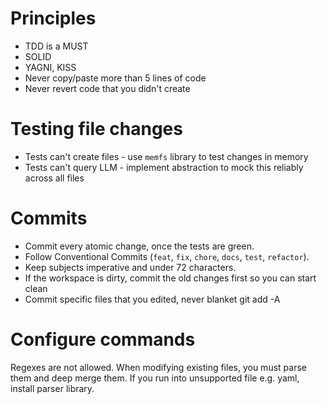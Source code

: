 # Principles

- TDD is a MUST
- SOLID
- YAGNI, KISS
- Never copy/paste more than 5 lines of code
- Never revert code that you didn't create

# Testing file changes

- Tests can't create files - use `memfs` library to test changes in memory
- Tests can't query LLM - implement abstraction to mock this reliably across all files

# Commits

- Commit every atomic change, once the tests are green.
- Follow Conventional Commits (`feat`, `fix`, `chore`, `docs`, `test`, `refactor`).
- Keep subjects imperative and under 72 characters.
- If the workspace is dirty, commit the old changes first so you can start clean
- Commit specific files that you edited, never blanket git add -A

# Configure commands

Regexes are not allowed. When modifying existing files, you must parse them and deep merge them. If you run into unsupported file e.g. yaml, install parser library. 
